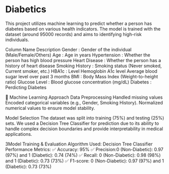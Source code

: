 # Diabetics

This project utilizes machine learning to predict whether a person has diabetes based on various health indicators. The model is trained with the dataset (around 95000 records) and aims to identifying high-risk individuals.


Column Name	Description
Gender	            :  Gender of the individual (Male/Female/Others)
Age	                :  Age in years
Hypertension	      :  Whether the person has high blood pressure
Heart Disease	      :  Whether the person has a history of heart disease
Smoking History	    :  Smoking status (Never smoked, Current smoker, etc.)
HBA1c               :  Level	Hemoglobin A1c level Average blood sugar level over past 3 months
BMI	                :  Body Mass Index (Weight-to-height ratio)
Glucose Level	      :  Blood glucose concentration (mg/dL)
Diabetes            :  Perdicting Diabetes

🤖 Machine Learning Approach
Data Preprocessing
Handled missing values
Encoded categorical variables (e.g., Gender, Smoking History).
Normalized numerical values to ensure model stability.

Model Selection
The dataset was split into training (75%) and testing (25%) sets.
We used a Decision Tree Classifier for prediction due to its ability to handle complex decision boundaries and provide interpretability in medical applications.

3Model Training & Evaluation
Algorithm Used: Decision Tree Classifier
Performance Metrics:
✅ Accuracy: 95%
✅ Precision:0 (Non-Diabetic): 0.97 (97%) and 1 (Diabetic): 0.74 (74%)
✅ Recall: 0 (Non-Diabetic): 0.98 (98%) and 1 (Diabetic): 0.73 (73%)
✅ F1-score: 0 (Non-Diabetic): 0.97 (97%) and 1 (Diabetic): 0.73 (73%)

